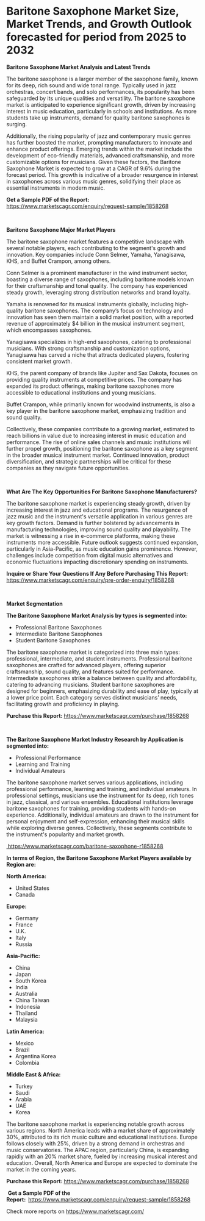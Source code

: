 <p><h1>Baritone Saxophone Market Size, Market Trends, and Growth Outlook forecasted for period from 2025 to 2032</h1></p><p><strong>Baritone Saxophone Market Analysis and Latest Trends</strong></p>
<p><p>The baritone saxophone is a larger member of the saxophone family, known for its deep, rich sound and wide tonal range. Typically used in jazz orchestras, concert bands, and solo performances, its popularity has been safeguarded by its unique qualities and versatility. The baritone saxophone market is anticipated to experience significant growth, driven by increasing interest in music education, particularly in schools and institutions. As more students take up instruments, demand for quality baritone saxophones is surging.</p><p>Additionally, the rising popularity of jazz and contemporary music genres has further boosted the market, prompting manufacturers to innovate and enhance product offerings. Emerging trends within the market include the development of eco-friendly materials, advanced craftsmanship, and more customizable options for musicians. Given these factors, the Baritone Saxophone Market is expected to grow at a CAGR of 9.6% during the forecast period. This growth is indicative of a broader resurgence in interest in saxophones across various music genres, solidifying their place as essential instruments in modern music.</p></p>
<p><strong>Get a Sample PDF of the Report:&nbsp;</strong> <a href="https://www.marketscagr.com/enquiry/request-sample/1858268?utm_campaign=3277&utm_medium=2&utm_source=Github&utm_content=ia&utm_term=05042025&utm_id=baritone-saxophone">https://www.marketscagr.com/enquiry/request-sample/1858268</a></p>
<p>&nbsp;</p>
<p><strong>Baritone Saxophone Major Market Players</strong></p>
<p><p>The baritone saxophone market features a competitive landscape with several notable players, each contributing to the segment's growth and innovation. Key companies include Conn Selmer, Yamaha, Yanagisawa, KHS, and Buffet Crampon, among others.</p><p>Conn Selmer is a prominent manufacturer in the wind instrument sector, boasting a diverse range of saxophones, including baritone models known for their craftsmanship and tonal quality. The company has experienced steady growth, leveraging strong distribution networks and brand loyalty.</p><p>Yamaha is renowned for its musical instruments globally, including high-quality baritone saxophones. The company’s focus on technology and innovation has seen them maintain a solid market position, with a reported revenue of approximately $4 billion in the musical instrument segment, which encompasses saxophones.</p><p>Yanagisawa specializes in high-end saxophones, catering to professional musicians. With strong craftsmanship and customization options, Yanagisawa has carved a niche that attracts dedicated players, fostering consistent market growth.</p><p>KHS, the parent company of brands like Jupiter and Sax Dakota, focuses on providing quality instruments at competitive prices. The company has expanded its product offerings, making baritone saxophones more accessible to educational institutions and young musicians.</p><p>Buffet Crampon, while primarily known for woodwind instruments, is also a key player in the baritone saxophone market, emphasizing tradition and sound quality.</p><p>Collectively, these companies contribute to a growing market, estimated to reach billions in value due to increasing interest in music education and performance. The rise of online sales channels and music institutions will further propel growth, positioning the baritone saxophone as a key segment in the broader musical instrument market. Continued innovation, product diversification, and strategic partnerships will be critical for these companies as they navigate future opportunities.</p></p>
<p>&nbsp;</p>
<p><strong>What Are The Key Opportunities For Baritone Saxophone Manufacturers?</strong></p>
<p><p>The baritone saxophone market is experiencing steady growth, driven by increasing interest in jazz and educational programs. The resurgence of jazz music and the instrument's versatile application in various genres are key growth factors. Demand is further bolstered by advancements in manufacturing technologies, improving sound quality and playability. The market is witnessing a rise in e-commerce platforms, making these instruments more accessible. Future outlook suggests continued expansion, particularly in Asia-Pacific, as music education gains prominence. However, challenges include competition from digital music alternatives and economic fluctuations impacting discretionary spending on instruments.</p></p>
<p><strong>Inquire or Share Your Questions If Any Before Purchasing This Report:</strong> <a href="https://www.marketscagr.com/enquiry/pre-order-enquiry/1858268?utm_campaign=3277&utm_medium=2&utm_source=Github&utm_content=ia&utm_term=05042025&utm_id=baritone-saxophone">https://www.marketscagr.com/enquiry/pre-order-enquiry/1858268</a></p>
<p>&nbsp;</p>
<p><strong>Market Segmentation</strong></p>
<p><strong>The Baritone Saxophone Market Analysis by types is segmented into:</strong></p>
<p><ul><li>Professional Baritone Saxophones</li><li>Intermediate Baritone Saxophones</li><li>Student Baritone Saxophones</li></ul></p>
<p><p>The baritone saxophone market is categorized into three main types: professional, intermediate, and student instruments. Professional baritone saxophones are crafted for advanced players, offering superior craftsmanship, sound quality, and features suited for performance. Intermediate saxophones strike a balance between quality and affordability, catering to advancing musicians. Student baritone saxophones are designed for beginners, emphasizing durability and ease of play, typically at a lower price point. Each category serves distinct musicians’ needs, facilitating growth and proficiency in playing.</p></p>
<p><strong>Purchase this Report:&nbsp;</strong><a href="https://www.marketscagr.com/purchase/1858268?utm_campaign=3277&utm_medium=2&utm_source=Github&utm_content=ia&utm_term=05042025&utm_id=baritone-saxophone">https://www.marketscagr.com/purchase/1858268</a></p>
<p>&nbsp;</p>
<p><strong>The Baritone Saxophone Market Industry Research by Application is segmented into:</strong></p>
<p><ul><li>Professional Performance</li><li>Learning and Training</li><li>Individual Amateurs</li></ul></p>
<p><p>The baritone saxophone market serves various applications, including professional performance, learning and training, and individual amateurs. In professional settings, musicians use the instrument for its deep, rich tones in jazz, classical, and various ensembles. Educational institutions leverage baritone saxophones for training, providing students with hands-on experience. Additionally, individual amateurs are drawn to the instrument for personal enjoyment and self-expression, enhancing their musical skills while exploring diverse genres. Collectively, these segments contribute to the instrument's popularity and market growth.</p></p>
<p><a href="https://www.marketscagr.com/baritone-saxophone-r1858268?utm_campaign=3277&utm_medium=2&utm_source=Github&utm_content=ia&utm_term=05042025&utm_id=baritone-saxophone">&nbsp;https://www.marketscagr.com/baritone-saxophone-r1858268</a></p>
<p><strong>In terms of Region, the Baritone Saxophone Market Players available by Region are:</strong></p>
<p>
    <p> <strong> North America: </strong>
        <ul>
            <li>United States</li>
            <li>Canada</li>
        </ul>
        </p> 
    <p> <strong> Europe: </strong>
        <ul>
            <li>Germany</li>
            <li>France</li>
            <li>U.K.</li>
            <li>Italy</li>
            <li>Russia</li>
        </ul>
        </p> 
    <p> <strong> Asia-Pacific: </strong>
        <ul>
            <li>China</li>
            <li>Japan</li>
            <li>South Korea</li>
            <li>India</li>
            <li>Australia</li>
            <li>China Taiwan</li>
            <li>Indonesia</li>
            <li>Thailand</li>
            <li>Malaysia</li>
        </ul>
        </p> 
    <p> <strong> Latin America: </strong>
        <ul>
            <li>Mexico</li>
            <li>Brazil</li>
            <li>Argentina Korea</li>
            <li>Colombia</li>
        </ul>
        </p> 
    <p> <strong> Middle East & Africa: </strong>
        <ul>
            <li>Turkey</li>
            <li>Saudi</li>
            <li>Arabia</li>
            <li>UAE</li>
            <li>Korea</li>
        </ul>
    </p>
    </p>
<p><p>The baritone saxophone market is experiencing notable growth across various regions. North America leads with a market share of approximately 30%, attributed to its rich music culture and educational institutions. Europe follows closely with 25%, driven by a strong demand in orchestras and music conservatories. The APAC region, particularly China, is expanding rapidly with an 20% market share, fueled by increasing musical interest and education. Overall, North America and Europe are expected to dominate the market in the coming years.</p></p>
<p><strong>Purchase this Report: </strong><a href="https://www.marketscagr.com/purchase/1858268?utm_campaign=3277&utm_medium=2&utm_source=Github&utm_content=ia&utm_term=05042025&utm_id=baritone-saxophone">https://www.marketscagr.com/purchase/1858268</a></p>
<p>&nbsp;<strong>Get a Sample PDF of the Report:&nbsp;&nbsp;</strong><a href="https://www.marketscagr.com/enquiry/request-sample/1858268?utm_campaign=3277&utm_medium=2&utm_source=Github&utm_content=ia&utm_term=05042025&utm_id=baritone-saxophone">https://www.marketscagr.com/enquiry/request-sample/1858268</a></p>
<p><strong></strong></p>
<p>Check more reports on <a href="https://www.marketscagr.com/?utm_campaign=3277&utm_medium=2&utm_source=Github&utm_content=ia&utm_term=05042025&utm_id=baritone-saxophone">https://www.marketscagr.com/</a></p>